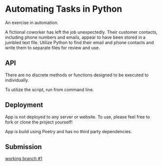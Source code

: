 # Automating Tasks in Python

An exercise in automation.

A fictional coworker has left the job unexpectedly. Their customer contacts, including phone numbers and emails, appear to have been stored in a jumbled text file. Utilize Python to find their email and phone contacts and write them to separate files for review and use.

## API

There are no discrete methods or functions designed to be executed to individually.

To utilize the script, run from command line.

## Deployment

App is not deployed to any server or website. To use, please feel free to fork or clone the project yourself!

App is build using Poetry and has no third party dependencies.

## Submission

[working branch #1](http.cats)